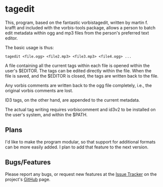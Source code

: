 tagedit
=======

This, program, based on the fantastic vorbistagedit, written by martin f. krafft
and included with the vorbis-tools package, allows a person to batch edit
metadata within ogg and mp3 files from the person's preferred text editor.

The basic usage is thus:

    tagedit <file.ogg> <file2.mp3> <file3.mp3> <file4.ogg> ...

A file containing all the current tags within each file is opened within the
user's $EDITOR. The tags can be edited directly within the file. When the file
is saved, and the $EDITOR is closed, the tags are written back to the file.

Any vorbis comments are written back to the ogg file completely, i.e., the
original vorbis comments are lost.

ID3 tags, on the other hand, are appended to the current metadata.

The actual tag writing requires vorbiscomment and id3v2 to be installed on the
user's system, and within the $PATH.

Plans
-----

I'd like to make the program modular, so that support for additional formats can
be more easily added. I plan to add that feature to the next version.

Bugs/Features
-------------

Please report any bugs, or request new features at the
[Issue Tracker](https://github.com/goodevilgenius/tagedit/issues) on the
project's [GitHub](https://github.com/goodevilgenius/tagedit) page.


